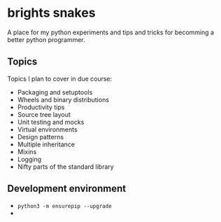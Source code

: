 # brights snakes

A place for my python experiments and tips and tricks for becomming a better python programmer.

## Topics

Topics I plan to cover in due course:

- Packaging and setuptools
- Wheels and binary distributions
- Productivity tips
- Source tree layout
- Unit testing and mocks
- Virtual environments
- Design patterns
- Multiple inheritance
- Mixins
- Logging
- Nifty parts of the standard library

## Development environment

- `python3 -m ensurepip --upgrade`
-
